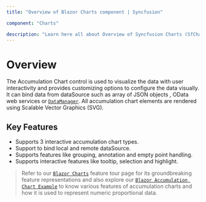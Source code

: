 ```yaml
---
title: "Overview of Blazor Charts component | Syncfusion"

component: "Charts"

description: "Learn here all about Overview of Syncfusion Charts (SfCharts) component and more."
---
```


# Overview

The Accumulation Chart control is used to visualize the data with user interactivity and provides customizing options to configure the data visually.
It can bind data from  dataSource such as array of JSON objects , OData web services or
[`DataManager`](https://blazor.syncfusion.com/documentation/data/). All accumulation chart elements are
rendered using Scalable Vector Graphics (SVG).

## Key Features

* Supports 3 interactive accumulation chart types.
* Support to bind local and remote dataSource.
* Supports features like grouping, annotation and empty point handling.
* Supports interactive features like tooltip, selection and highlight.

> Refer to our [`Blazor Charts`](https://www.syncfusion.com/blazor-components/blazor-charts) feature tour page for its groundbreaking feature representations and also explore our [`Blazor Accumulation Chart Example`](https://blazor.syncfusion.com/demos/chart/pie?theme=bootstrap4) to know various features of accumulation charts and how it is used to represent numeric proportional data.